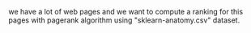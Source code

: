 we have a lot of web pages and we want to compute a ranking for this pages with pagerank algorithm using "sklearn-anatomy.csv" dataset.
